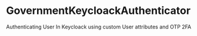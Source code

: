 # GovernmentKeycloackAuthenticator
Authenticating User In Keycloack using custom User attributes and OTP 2FA
